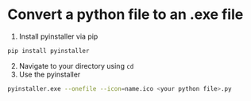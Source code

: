 
# Convert a python file to an .exe file

1. Install pyinstaller via pip

```bash
pip install pyinstaller
```

2. Navigate to your directory using `cd`
3. Use the pyinstaller

```bash
pyinstaller.exe --onefile --icon=name.ico <your python file>.py
```
